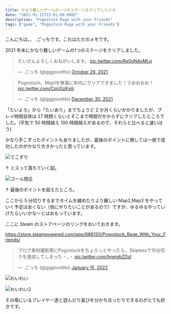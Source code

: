 ```yaml
---
title: かなり難しいゲームの一つのステージをクリアしたメモ
date: "2022-01-15T23:01:00.000Z"
description: "Pogostuck Rage with your Friends"
tags: ["game", "Pogostuck Rage with your Friends"]
---
```


こんにちは。、 .ごっちです。これはただのメモです。

2021 年末にかなり難しいゲームの1つのステージをクリアしました。

<blockquote class="twitter-tweet"><p lang="ja" dir="ltr">たいせんよろしくおねがいします。 <a href="https://t.co/Re0gN4oMLp">pic.twitter.com/Re0gN4oMLp</a></p>&mdash; .ごっち (@gggooottto) <a href="https://twitter.com/gggooottto/status/1454030188447100930?ref_src=twsrc%5Etfw">October 29, 2021</a></blockquote>

<blockquote class="twitter-tweet"><p lang="ja" dir="ltr">Pogostuck。Map1を無事に年内にクリアできました！うおおおお！ <a href="https://t.co/CpU0zKsjlj">pic.twitter.com/CpU0zKsjlj</a></p>&mdash; .ごっち (@gggooottto) <a href="https://twitter.com/gggooottto/status/1476411547958546433?ref_src=twsrc%5Etfw">December 30, 2021</a></blockquote>

「たいよろ」から「たいあり」までちょうど 2 か月くらいかかりましたが、プレイ時間自体は 27 時間くらいとそこまで時間がかからずにクリアしたところでした。(平気で 50 時間越え 100 時間越えがあるので、それらと比べると速いほう)

かなり手こずったポイントもありましたが、最後のポイントに関しては一発で成功したのがかなり大きかったと思っています。

![てこずり](/assets/images/posts/20220115-difficult-game-p/20211227225751_1.jpg)

↑ ミスって落ちていく図。

![ゴール間近](/assets/images/posts/20220115-difficult-game-p/20211230124936_1.jpg)

↑ 最後のポイントを超えたところ。

ここから 5 分切りするまでタイムを縮めたりより難しい Map2,Map3 をやっていく予定は全くない（他にやりたいことがあるので）ですが、ゆるゆるやっていけたらいいかなーとはおもっています。

ここに Steam のストアページのリンクをおいておきます。

https://store.steampowered.com/app/688130/Pogostuck_Rage_With_Your_Friends/

<blockquote class="twitter-tweet"><p lang="ja" dir="ltr">ブログ素材撮影用にPogostuckをちょろっとやったら、Skiplessで15分切りを達成してしまった・。・ <a href="https://t.co/hnejgbZDzI">pic.twitter.com/hnejgbZDzI</a></p>&mdash; .ごっち (@gggooottto) <a href="https://twitter.com/gggooottto/status/1482339682260176896?ref_src=twsrc%5Etfw">January 15, 2022</a></blockquote>

![わいわい](/assets/images/posts/20220115-difficult-game-p/20211219151809_1.jpg)

![わいわい2](/assets/images/posts/20220115-difficult-game-p/20211230131242_1.jpg)

その場にいるプレイヤー達と遊んだり喜びを分かち合ったりできるのがとても好きです。
